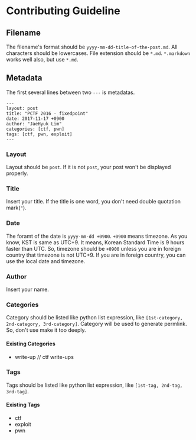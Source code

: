 # Contributing Guideline

## Filename

The filename's format should be `yyyy-mm-dd-title-of-the-post.md`.
All characters should be lowercases.
File extension should be `*.md`.
`*.markdown` works well also, but use `*.md`.

## Metadata

The first several lines between two `---` is metadatas.

```
---
layout: post
title: "PCTF 2016 - fixedpoint"
date: 2017-11-17 +0900
author: "JaeHyuk Lim"
categories: [ctf, pwn]
tags: [ctf, pwn, exploit]
---
```

### Layout

Layout should be `post`.
If it is not `post`, your post won't be displayed properly.

### Title

Insert your title.
If the title is one word, you don't need double quotation mark(`"`).

### Date

The foramt of the date is `yyyy-mm-dd +0900`. `+0900` means timezone.
As you know, KST is same as UTC+9.
It means, Korean Standard Time is 9 hours faster than UTC.
So, timezone should be `+0900` unless you are in foreign country that timezone is not UTC+9.
If you are in foreign country, you can use the local date and timezone.

### Author

Insert your name.

### Categories

Category should be listed like python list expression, like `[1st-category, 2nd-category, 3rd-category]`.
Category will be used to generate permlink.
So, don't use make it too deeply.

#### Existing Categories

* write-up  // ctf write-ups

### Tags

Tags should be listed like python list expression, like `[1st-tag, 2nd-tag, 3rd-tag]`.

#### Existing Tags

* ctf
* exploit
* pwn
